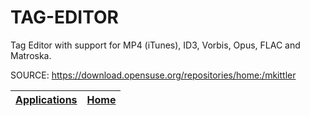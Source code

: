 # TAG-EDITOR

 Tag Editor with support for MP4 (iTunes), ID3, Vorbis, Opus, FLAC and Matroska.
 

 SOURCE: https://download.opensuse.org/repositories/home:/mkittler

 | [Applications](https://portable-linux-apps.github.io/apps.html) | [Home](https://portable-linux-apps.github.io)
 | --- | --- |
